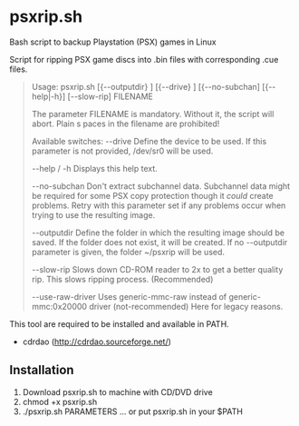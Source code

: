 # psxrip.sh
Bash script to backup Playstation (PSX) games in Linux

Script for ripping PSX game discs into .bin files with corresponding .cue files.

> Usage:
>  psxrip.sh [{--outputdir} <value>] [{--drive} <value>] [{--no-subchan] [{--help|-h}] [--slow-rip] FILENAME
>
> The parameter FILENAME is mandatory. Without it, the script will abort. Plain
s paces in the filename are prohibited!
>
>Available switches:
>  --drive       	Define the device to be used. If this parameter is not
>                	provided, /dev/sr0 will be used.
>
>  --help / -h   	Displays this help text.
>
>  --no-subchan  	Don't extract subchannel data. Subchannel data might be
>                	required for some PSX copy protection though it *could* create
>                	problems. Retry with this parameter set if any problems occur
>                	when trying to use the resulting image.
>
>  --outputdir   	Define the folder in which the resulting image should be saved.
>                	If the folder does not exist, it will be created. If no
>                	--outputdir parameter is given, the folder ~/psxrip will be
>                	used.
>
>  --slow-rip    	Slows down CD-ROM reader to 2x to get a better quality rip. This slows ripping process. (Recommended)
>
>  --use-raw-driver Uses generic-mmc-raw instead of generic-mmc:0x20000 driver (not-recommended) Here for legacy reasons.

This tool are required to be installed and available in PATH.
 * cdrdao (http://cdrdao.sourceforge.net/) 
## Installation
 1. Download psxrip.sh to machine with CD/DVD drive
 1. chmod +x psxrip.sh
 1. ./psxrip.sh PARAMETERS ... or put psxrip.sh in your $PATH
